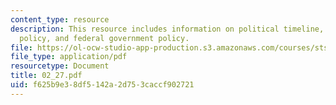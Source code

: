```yaml
---
content_type: resource
description: This resource includes information on political timeline, government
  policy, and federal government policy.
file: https://ol-ocw-studio-app-production.s3.amazonaws.com/courses/sts-001-technology-in-american-history-spring-2006/f625b9e38df5142a2d753caccf902721_02_27.pdf
file_type: application/pdf
resourcetype: Document
title: 02_27.pdf
uid: f625b9e3-8df5-142a-2d75-3caccf902721
---
```

